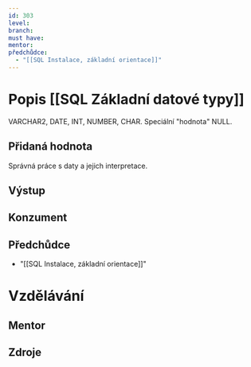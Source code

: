 ```yaml
---
id: 303
level: 
branch: 
must have: 
mentor: 
předchůdce: 
  - "[[SQL Instalace, základní orientace]]"
---
```



# Popis [[SQL Základní datové typy]]
VARCHAR2, DATE, INT, NUMBER, CHAR. Speciální "hodnota" NULL.

## Přidaná hodnota
Správná práce s daty a jejich interpretace.

## Výstup


## Konzument


## Předchůdce

  - "[[SQL Instalace, základní orientace]]"

# Vzdělávání


## Mentor


## Zdroje